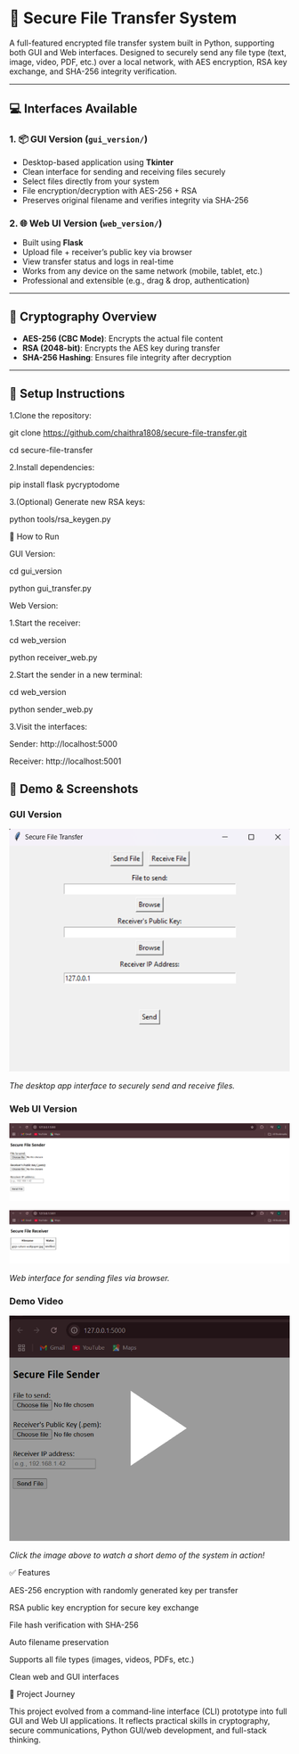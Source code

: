 # 🔐 Secure File Transfer System

A full-featured encrypted file transfer system built in Python, supporting both GUI and Web interfaces. Designed to securely send any file type (text, image, video, PDF, etc.) over a local network, with AES encryption, RSA key exchange, and SHA-256 integrity verification.

---

## 💻 Interfaces Available

### 1. 📦 GUI Version (`gui_version/`)
- Desktop-based application using **Tkinter**
- Clean interface for sending and receiving files securely
- Select files directly from your system
- File encryption/decryption with AES-256 + RSA
- Preserves original filename and verifies integrity via SHA-256

### 2. 🌐 Web UI Version (`web_version/`)
- Built using **Flask**
- Upload file + receiver’s public key via browser
- View transfer status and logs in real-time
- Works from any device on the same network (mobile, tablet, etc.)
- Professional and extensible (e.g., drag & drop, authentication)

---

## 🔐 Cryptography Overview

- **AES-256 (CBC Mode)**: Encrypts the actual file content
- **RSA (2048-bit)**: Encrypts the AES key during transfer
- **SHA-256 Hashing**: Ensures file integrity after decryption

---
## 🔧 Setup Instructions

1.Clone the repository:

git clone https://github.com/chaithra1808/secure-file-transfer.git

cd secure-file-transfer

2.Install dependencies:

pip install flask pycryptodome

3.(Optional) Generate new RSA keys:

python tools/rsa_keygen.py

🚀 How to Run

GUI Version:

cd gui_version

python gui_transfer.py

Web Version:

1.Start the receiver:

cd web_version

python receiver_web.py

2.Start the sender in a new terminal:

cd web_version

python sender_web.py

3.Visit the interfaces:

Sender: http://localhost:5000

Receiver: http://localhost:5001


## 🎥 Demo & Screenshots

### GUI Version

![GUI Screenshot](./screenshots/gui_screenshot.png)

*The desktop app interface to securely send and receive files.*

### Web UI Version


![Web UI Screenshot 1](./screenshots/web_screenshot-1.png)

![Web UI Screenshot 2](./screenshots/web_screenshot-2.png)


*Web interface for sending files via browser.*

### Demo Video

[![Demo Video](./screenshots/demo_thumbnail.png)](https://drive.google.com/file/d/1uRVloWtv2tptIMac363FghP_6KlG7ZQw/view?usp=drivesdk)

*Click the image above to watch a short demo of the system in action!*

✅ Features

AES-256 encryption with randomly generated key per transfer

RSA public key encryption for secure key exchange

File hash verification with SHA-256

Auto filename preservation

Supports all file types (images, videos, PDFs, etc.)

Clean web and GUI interfaces



🧠 Project Journey

This project evolved from a command-line interface (CLI) prototype into full GUI and Web UI applications. It reflects practical skills in cryptography, secure communications, Python GUI/web development, and full-stack thinking.



